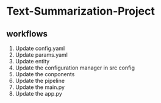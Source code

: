 # Text-Summarization-Project

## workflows

1. Update config.yaml
2. Update params.yaml
3. Update entity
4. Update the configuration manager in src config
5. Update the conponents
6. Update the pipeline
7. Update the main.py
8. Update the app.py
